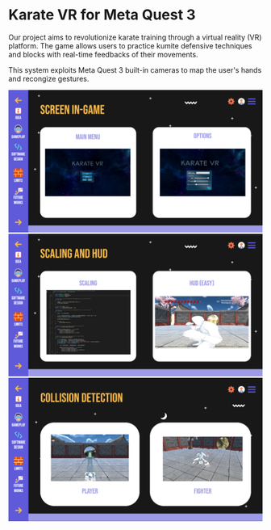 # Karate VR for Meta Quest 3
Our project aims to revolutionize karate training through a virtual reality (VR) platform. The game allows users to practice kumite defensive techniques and blocks with real-time feedbacks of their movements. 

This system exploits Meta Quest 3 built-in cameras to map the user's hands and recongize gestures.

![title](./images/mainmenu.png)
![title](./images/scaling.png)
![title](./images/collision.png)

